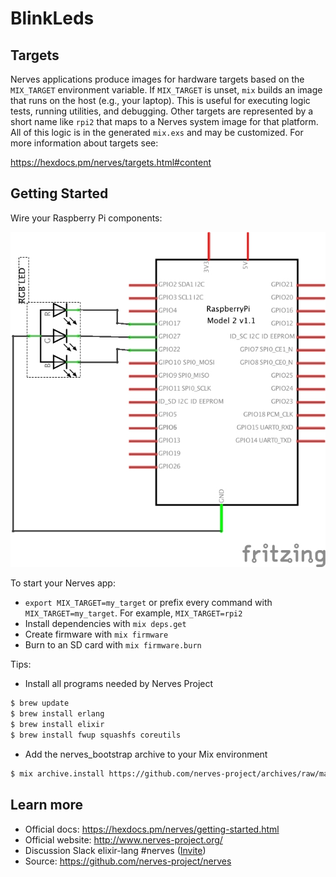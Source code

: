 # BlinkLeds

## Targets

Nerves applications produce images for hardware targets based on the
`MIX_TARGET` environment variable. If `MIX_TARGET` is unset, `mix` builds an
image that runs on the host (e.g., your laptop). This is useful for executing
logic tests, running utilities, and debugging. Other targets are represented by
a short name like `rpi2` that maps to a Nerves system image for that platform.
All of this logic is in the generated `mix.exs` and may be customized. For more
information about targets see:

https://hexdocs.pm/nerves/targets.html#content

## Getting Started

Wire your Raspberry Pi components:

![Raspberry Pi Diagram](assets/raspberry_pi_3LED_schem.jpg/?raw=true "Raspberry Pi Diagram")

To start your Nerves app:
  * `export MIX_TARGET=my_target` or prefix every command with
    `MIX_TARGET=my_target`. For example, `MIX_TARGET=rpi2`
  * Install dependencies with `mix deps.get`
  * Create firmware with `mix firmware`
  * Burn to an SD card with `mix firmware.burn`

Tips:
  * Install all programs needed by Nerves Project

  ```bash
  $ brew update
  $ brew install erlang
  $ brew install elixir
  $ brew install fwup squashfs coreutils
  ```

  * Add the nerves_bootstrap archive to your Mix environment

  ```bash
  $ mix archive.install https://github.com/nerves-project/archives/raw/master/nerves_bootstrap.ez
  ```

## Learn more

  * Official docs: https://hexdocs.pm/nerves/getting-started.html
  * Official website: http://www.nerves-project.org/
  * Discussion Slack elixir-lang #nerves ([Invite](https://elixir-slackin.herokuapp.com/))
  * Source: https://github.com/nerves-project/nerves
